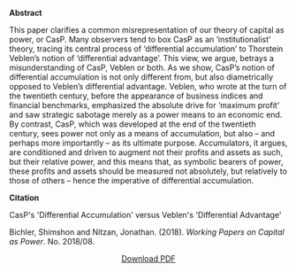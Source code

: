 <b>Abstract</b>

This paper clarifies a common misrepresentation of our theory of capital as power, or CasP. Many observers tend to box CasP as an ‘institutionalist’ theory, tracing its central process of ‘differential accumulation’ to Thorstein Veblen’s notion of ‘differential advantage’. This view, we argue, betrays a misunderstanding of CasP, Veblen or both. As we show, CasP’s notion of differential accumulation is not only different from, but also diametrically opposed to Veblen’s differential advantage. Veblen, who wrote at the turn of the twentieth century, before the appearance of business indices and financial benchmarks, emphasized the absolute drive for ‘maximum profit’ and saw strategic sabotage merely as a power means to an economic end. By contrast, CasP, which was developed at the end of the twentieth century, sees power not only as a means of accumulation, but also – and perhaps more importantly – as its ultimate purpose. Accumulators, it argues, are conditioned and driven to augment not their profits and assets as such, but their relative power, and this means that, as symbolic bearers of power, these profits and assets should be measured not absolutely, but relatively to those of others – hence the imperative of differential accumulation.

<b>Citation</b>

CasP's 'Differential Accumulation' versus Veblen's 'Differential Advantage'

Bichler, Shimshon and Nitzan, Jonathan. (2018). <i>Working Papers on Capital as Power</i>. No. 2018/08. 


<div style="text-align:center">
<a href="https://capitalaspower.com/wp-content/uploads/2021/09/bichler_201808.pdf">Download PDF</a>
</div>


